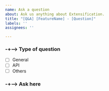 ```yaml
---
name: Ask a question
about: Ask us anything about Extensification.
title: "[Q&A] [FeatureName] - [Question]"
labels: ''
assignees: ''

---
```


### -+--> Type of question
- [ ] General
- [ ] API
- [ ] Others

### -+--> Ask here
